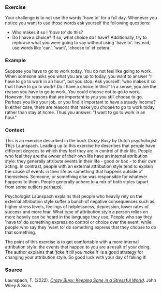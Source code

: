 ### Exercise
Your challenge is to not use the words 'have to' for a full day. Whenever you notice you want to use those words ask yourself the following questions: 
- Who makes it so I _'have to'_ do this? 
- Do I have a choice? If so, what choice do I have?
Additionally, try to rephrase what you were going to say without using 'have to'. Instead, use words like 'can', 'want', 'choose to' et cetera.

### Example
Suppose you have to go to work today. You do not feel like going to work. When someone asks you what you are up to today, you want to answer "I have to go to work in an hour", but you stop. Ask yourself: 'who makes it so that I have to go to work? Do I have a choice in this?' In a sense, you áre the reason you have to go to work. You could choose not to go to work. However, for reasons that are important to you you still choose to go. Perhaps you like your job, or you find it important to have a steady income? In either case, there are reasons that make you choose to go to work today, rather than stay at home. Thus you answer: "I want to go to work in an hour."

### Context
This is an exercise described in the book _Crazy Busy_ by Dutch psychologist Thijs Launspach. Leading up to this exercise he describes that people have different degrees to which they feel they are in control of their life. People who feel they are the owner of their own life have an internal attribution style: they generally attribute events in their life - good or bad - to their own acting. In contrast, people with an external attribution style tend to explain the cause of events in their life as something that happens outside of themselves. Someone, or something else was responsible for whatever happens to them. People generally adhere to a mix of both styles (apart from some outliers perhaps). 

Psychologist Launspach explains that people who heavily rely on the external attribution style suffer a bunch of negative consequences such as higher stress levels, feelings of helplessness, depression, lower rates of success and more fear. What type of attribution style a person relies on more heavily can be heard in the language they use. People who say they 'have to' do something express no control or choice over the event, while people who say they 'want to' do something express that they choose to do that something. 

The point of this exercise is to get comfortable with a more internal attribution style: the events that happen to you are a result of your doing. The author explains that _'fake it till you make it'_ is a good strategy for changing your attribution style. So good luck with your day of faking it!

### Source
Launspach, T. (2022). [_Crazy Busy: Keeping Sane in a Stressful World_](https://www.wiley.com/en-us/Crazy+Busy:+Keeping+Sane+in+a+Stressful+World-p-9780857089458). John Wiley & Sons.
